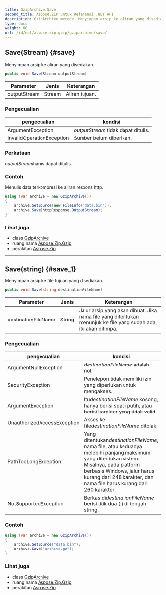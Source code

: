 ```yaml
---
title: GzipArchive.Save
second_title: Aspose.ZIP untuk Referensi .NET API
description: GzipArchive metode. Menyimpan arsip ke aliran yang disediakan.
type: docs
weight: 60
url: /id/net/aspose.zip.gzip/gziparchive/save/
---
```

## Save(Stream) {#save}

Menyimpan arsip ke aliran yang disediakan.

```csharp
public void Save(Stream outputStream)
```

| Parameter | Jenis | Keterangan |
| --- | --- | --- |
| outputStream | Stream | Aliran tujuan. |

### Pengecualian

| pengecualian | kondisi |
| --- | --- |
| ArgumentException | *outputStream* tidak dapat ditulis. |
| InvalidOperationException | Sumber belum diberikan. |

### Perkataan

*outputStream*harus dapat ditulis.

### Contoh

Menulis data terkompresi ke aliran respons http.

```csharp
using (var archive = new GzipArchive()) 
{
    archive.SetSource(new FileInfo("data.bin"));
    archive.Save(httpResponse.OutputStream);
}
```

### Lihat juga

* class [GzipArchive](../)
* ruang nama [Aspose.Zip.Gzip](../../gziparchive/)
* perakitan [Aspose.Zip](../../../)

---

## Save(string) {#save_1}

Menyimpan arsip ke file tujuan yang disediakan.

```csharp
public void Save(string destinationFileName)
```

| Parameter | Jenis | Keterangan |
| --- | --- | --- |
| destinationFileName | String | Jalur arsip yang akan dibuat. Jika nama file yang ditentukan menunjuk ke file yang sudah ada, itu akan ditimpa. |

### Pengecualian

| pengecualian | kondisi |
| --- | --- |
| ArgumentNullException | *destinationFileName* adalah nol. |
| SecurityException | Penelepon tidak memiliki izin yang diperlukan untuk mengakses. |
| ArgumentException | Itu*destinationFileName* kosong, hanya berisi spasi putih, atau berisi karakter yang tidak valid. |
| UnauthorizedAccessException | Akses ke file*destinationFileName* ditolak. |
| PathTooLongException | Yang ditentukan*destinationFileName*, nama file, atau keduanya melebihi panjang maksimum yang ditentukan sistem. Misalnya, pada platform berbasis Windows, jalur harus kurang dari 248 karakter, dan nama file harus kurang dari 260 karakter. |
| NotSupportedException | Berkas di*destinationFileName* berisi titik dua (:) di tengah string. |

### Contoh

```csharp
using (var archive = new GzipArchive())
{
    archive.SetSource("data.bin");
    archive.Save("archive.gz");
}
```

### Lihat juga

* class [GzipArchive](../)
* ruang nama [Aspose.Zip.Gzip](../../gziparchive/)
* perakitan [Aspose.Zip](../../../)


